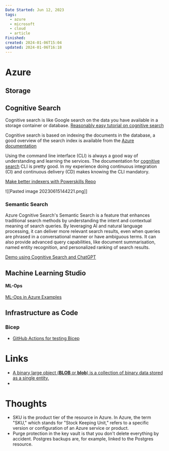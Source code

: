 ```yaml
---
Date Started: Jun 12, 2023
tags:
  - azure
  - microsoft
  - cloud
  - article
Finished: 
created: 2024-01-06T15:04
updated: 2024-01-06T16:18
---
```

# Azure



## Storage 

## Cognitive Search
Cognitive search is like Google search on the data you have available in a storage container or database. 
[Reasonably easy tutorial on cognitive search](https://learn.microsoft.com/en-us/azure/search/cognitive-search-quickstart-blob)

Cognitive search is based on indexing the documents in the database, a good overview of the search index is available from the [Azure documentation](https://learn.microsoft.com/en-us/azure/search/search-what-is-an-index)

Using the command line interface (CLI) is always a good way of understanding and learning the services.  The documentation for [cognitive search](https://learn.microsoft.com/en-us/azure/search/search-manage-azure-cli) CLI is pretty good. In my experience doing continuous integration (CI) and continuous delivery (CD) makes knowing the CLI mandatory. 

[Make better indexers with Powerskills Repo]( https://github.com/Azure-Samples/azure-search-power-skills)

![[Pasted image 20230615144221.png]]
### Semantic Search
Azure Cognitive Search's Semantic Search is a feature that enhances traditional search methods by understanding the intent and contextual meaning of search queries. By leveraging AI and natural language processing, it can deliver more relevant search results, even when queries are phrased in a conversational manner or have ambiguous terms. It can also provide advanced query capabilities, like document summarisation, named entity recognition, and personalized ranking of search results.

[Demo using Cognitive Search and ChatGPT](https://github.com/Azure-Samples/azure-search-openai-demo/blob/main/README.md)


## Machine Learning Studio


#### ML-Ops
[ML-Ops in Azure Examples](https://github.com/microsoft/MLOps)



## Infrastructure as Code 

### Bicep
- [GitHub Actions for testing Bicep](https://github.com/Azure-Samples/bicep-github-actions)

# Links
- [A binary large object (**BLOB** or **blob**) is a collection of binary data stored as a single entity.](https://en.wikipedia.org/wiki/Binary_large_object)
- 

# Thoughts 
- SKU is the product tier of the resource in Azure. In Azure, the term "SKU," which stands for "Stock Keeping Unit," refers to a specific version or configuration of an Azure service or product. 
- Purge protection in the key vault is that you don't delete everything by accident. Postgres backups are, for example, linked to the Postgres resource. 


